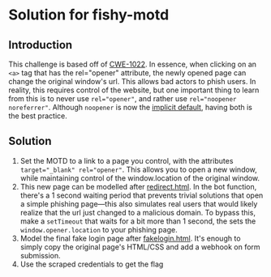 # Solution for fishy-motd

## Introduction
This challenge is based off of [CWE-1022](https://cwe.mitre.org/data/definitions/1022.html). In essence, when clicking on an `<a>` tag that has the rel="opener" attribute, the newly opened page can change the original window's url. This allows bad actors to phish users. In reality, this requires control of the website, but one important thing to learn from this is to never use `rel="opener"`, and rather use `rel="noopener noreferrer"`. Although `noopener` is now the [implicit default](https://mathiasbynens.github.io/rel-noopener/), having both is the best practice.

## Solution
1. Set the MOTD to a link to a page you control, with the attributes `target="_blank" rel="opener"`. This allows you to open a new window, while maintaining control of the window.location of the original window. 
2. This new page can be modelled after [redirect.html](./redirect.html). In the bot function, there's a 1 second waiting period that prevents trivial solutions that open a simple phishing page—this also simulates real users that would likely realize that the url just changed to a malicious domain. To bypass this, make a `setTimeout` that waits for a bit more than 1 second, the sets the `window.opener.location` to your phishing page.
3. Model the final fake login page after [fakelogin.html](./fakelogin.html). It's enough to simply copy the original page's HTML/CSS and add a webhook on form submission.
4. Use the scraped credentials to get the flag